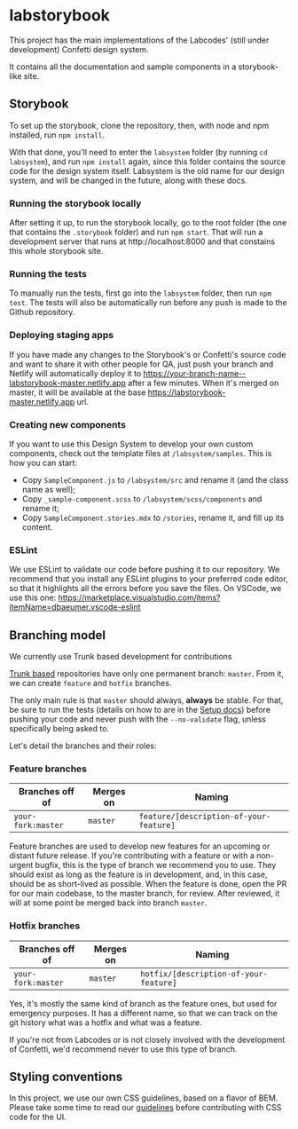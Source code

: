# labstorybook

This project has the main implementations of the Labcodes' (still under development) Confetti design system.

It contains all the documentation and sample components in a storybook-like site.

## Storybook

To set up the storybook, clone the repository, then, with node and npm installed, run `npm install`.

With that done, you'll need to enter the `labsystem` folder (by running `cd labsystem`), and run `npm install` again, since this folder contains the source code for the design system itself. Labsystem is the old name for our design system, and will be changed in the future, along with these docs.

### Running the storybook locally

After setting it up, to run the storybook locally, go to the root folder (the one that contains the `.storybook` folder) and run `npm start`. That will run a development server that runs at http://localhost:8000 and that constains this whole storybook site.

### Running the tests

To manually run the tests, first go into the `labsystem` folder, then run `npm test`. The tests will also be automatically run before any push is made to the Github repository.

### Deploying staging apps

If you have made any changes to the Storybook's or Confetti's source code and want to share it with other people for QA, just push your branch and Netlify will automatically deploy it to https://your-branch-name--labstorybook-master.netlify.app after a few minutes. When it's merged on master, it will be available at the base https://labstorybook-master.netlify.app url.

### Creating new components

If you want to use this Design System to develop your own custom components, check out the template files at `/labsystem/samples`. This is how you can start:

- Copy `SampleComponent.js` to `/labsystem/src` and rename it (and the class name as well);
- Copy `_sample-component.scss` to `/labsystem/scss/components` and rename it;
- Copy `SampleComponent.stories.mdx` to `/stories`, rename it, and fill up its content.

### ESLint

We use ESLint to validate our code before pushing it to our repository. We recommend that you install any ESLint plugins to your preferred code editor, so that it highlights all the errors before you save the files. On VSCode, we use this one: https://marketplace.visualstudio.com/items?itemName=dbaeumer.vscode-eslint

## Branching model

We currently use Trunk based development for contributions

[Trunk based](https://trunkbaseddevelopment.com/5-min-overview/) repositories have only one permanent branch: `master`. From it, we can create `feature` and `hotfix` branches.

The only main rule is that `master` should always, **always** be stable. For that, be sure to run the tests (details on how to are in the [Setup docs](/?path=/docs/getting-started-setup--page)) before pushing your code and never push with the `--no-validate` flag, unless specifically being asked to.

Let's detail the branches and their roles:

### Feature branches

|Branches off of|Merges on|Naming|
|---|---|---|
|`your-fork:master`|`master`|`feature/[description-of-your-feature]`|

Feature branches are used to develop new features for an upcoming or distant future release. If you're contributing with a feature or with a non-urgent bugfix, this is the type of branch we recommend you to use. They should exist as long as the feature is in development, and, in this case, should be as short-lived as possible. When the feature is done, open the PR for our main codebase, to the master branch, for review. After reviewed, it will at some point be merged back into branch `master`.

### Hotfix branches

|Branches off of|Merges on|Naming|
|---|---|---|
|`your-fork:master`|`master`|`hotfix/[description-of-your-feature]`|

Yes, it's mostly the same kind of branch as the feature ones, but used for emergency purposes. It has a different name, so that we can track on the git history what was a hotfix and what was a feature.

If you're not from Labcodes or is not closely involved with the development of Confetti, we'd recommend never to use this type of branch.

## Styling conventions

In this project, we use our own CSS guidelines, based on a flavor of BEM. Please take some time to read our [guidelines](https://paper.dropbox.com/doc/CSS-Guidelines-ZlPI0Lh6I38ZVFn8yY579) before contributing with CSS code for the UI.
